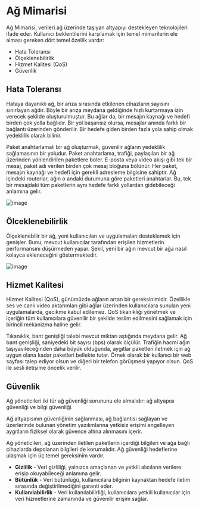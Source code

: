 # Ağ Mimarisi
Ağ Mimarisi, verileri ağ üzerinde taşıyan altyapıyı destekleyen teknolojileri ifade eder. Kullanıcı beklentilerini karşılamak için temel mimarilerin ele alması gereken dört temel 
özellik vardır:

- Hata Toleransı
- Ölçeklenebilirlik
- Hizmet Kalitesi (QoS)
- Güvenlik

## Hata Toleransı

Hataya dayanıklı ağ, bir arıza sırasında etkilenen cihazların sayısını sınırlayan ağdır. Böyle bir arıza meydana geldiğinde hızlı kurtarmaya izin verecek şekilde oluşturulmuştur. 
Bu ağlar da, bir mesajın kaynağı ve hedefi birden çok yolla bağlıdır. Bir yol başarısız olursa, mesajlar anında farklı bir bağlantı üzerinden gönderilir. Bir hedefe giden 
birden fazla yola sahip olmak yedeklilik olarak bilinir.

Paket anahtarlamalı bir ağ oluşturmak, güvenilir ağların yedeklilik sağlamasının bir yoludur. Paket anahtarlama, trafiği, paylaşılan bir ağ üzerinden yönlendirilen paketlere böler. 
E-posta veya video akışı gibi tek bir mesaj, paket adı verilen birden çok mesaj bloğuna bölünür. Her paket, mesajın kaynağı ve hedefi için gerekli adresleme bilgisine sahiptir. 
Ağ içindeki routerlar, ağın o andaki durumuna göre paketleri anahtarlar. Bu, tek bir mesajdaki tüm paketlerin aynı hedefe farklı yollardan gidebileceği anlamına gelir.

![image](https://user-images.githubusercontent.com/70758694/153590043-3d388d8d-7086-4d5f-a853-4b7fd29a4a8d.png)

## Ölceklenebilirlik

Ölçeklenebilir bir ağ, yeni kullanıcıları ve uygulamaları desteklemek için genişler. Bunu, mevcut kullanıcılar tarafından erişilen hizmetlerin performansını düşürmeden yapar. 
Şekil, yeni bir ağın mevcut bir ağa nasıl kolayca ekleneceğini göstermektedir.

![image](https://user-images.githubusercontent.com/70758694/153590702-76741ab9-736b-480e-b529-c66f4b589e62.png)

## Hizmet Kalitesi

Hizmet Kalitesi (QoS), günümüzde ağların artan bir gereksinimidir. Özellikle ses ve canlı video aktarımları gibi ağlar üzerinden kullanıcılara sunulan yeni uygulamalarda, gecikme 
kabul edilemez. QoS tıkanıklığı yönetmek ve içeriğin tüm kullanıcılara güvenilir bir şekilde teslim edilmesini sağlamak için birincil mekanizma haline gelir.

Tıkanıklık, bant genişliği talebi mevcut miktarı aştığında meydana gelir. Ağ bant genişliği, saniyedeki bit sayısı (bps) olarak ölçülür. Trafiğin hacmi ağın taşıyavileceğinden daha 
büyük olduğunda, aygıtlar paketleri iletmek için ağ uygun olana kadar paketleri bellekte tutar. Örnek olarak bir kullanıcı bir web sayfası talep ediyor olsun  ve diğeri bir telefon 
görüşmesi yapıyor olsun. QoS ile sesli iletişime öncelik verilir. 

## Güvenlik
Ağ yöneticileri iki tür ağ güvenliği sorununu ele almalıdır: ağ altyapısı güvenliği ve bilgi güvenliği.

Ağ altyapısının güvenliğinin sağlanması, ağ bağlantısı sağlayan ve üzerlerinde bulunan yönetim yazılımlarına yetkisiz erişimi engelleyen aygıtların fiziksel 
olarak güvence altına alınmasını içerir.

Ağ yöneticileri, ağ üzerinden iletilen paketlerin içerdiği bilgileri ve ağa bağlı cihazlarda depolanan bilgileri de korumalıdır. Ağ güvenliği hedeflerine ulaşmak için üç temel 
gereksinim vardır.

- **Gizlilik** - Veri gizliliği, yalnızca amaçlanan ve yetkili alıcıların verilere erişip okuyabileceği anlamına gelir.
- **Bütünlük** - Veri bütünlüğü, kullanıcılara bilginin kaynaktan hedefe iletim sırasında değiştirilmediğini garanti eder.
- **Kullanılabilirlik** - Veri kullanılabilirliği, kullanıcılara yetkili kullanıcılar için veri hizmetlerine zamanında ve güvenilir erişim sağlar.
